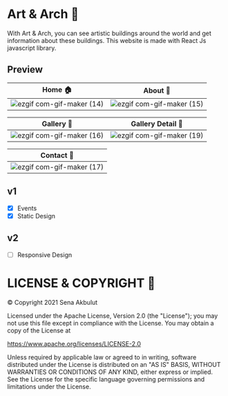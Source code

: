 # Art & Arch 📸

With Art & Arch, you can see artistic buildings around the world and get information about these buildings. 
This website is made with React Js javascript library.

## Preview

| Home 🏠 | About 📝 |
| ------------- | ------------- |
| ![ezgif com-gif-maker (14)](https://user-images.githubusercontent.com/34038741/110805292-ff4c6e80-8291-11eb-9afb-59e2ed09a418.gif)  | ![ezgif com-gif-maker (15)](https://user-images.githubusercontent.com/34038741/110805307-03788c00-8292-11eb-950b-0fb8849675f2.gif)  |


| Gallery 🌆 | Gallery Detail 🌉 |
| ------------- | ------------- |
| ![ezgif com-gif-maker (16)](https://user-images.githubusercontent.com/34038741/110805360-0f644e00-8292-11eb-8576-0e6f876a0dd0.gif)  | ![ezgif com-gif-maker (19)](https://user-images.githubusercontent.com/34038741/110805379-13906b80-8292-11eb-8507-0c88bfc46fde.gif)  |


| Contact 📲 |
| ------------- | 
| ![ezgif com-gif-maker (17)](https://user-images.githubusercontent.com/34038741/110805495-2f940d00-8292-11eb-891f-4a4f0e96d1c1.gif)  | 

## v1

- [x] Events
- [x] Static Design

## v2

- [ ] Responsive Design

# LICENSE & COPYRIGHT 📃

© Copyright 2021 Sena Akbulut

Licensed under the Apache License, Version 2.0 (the "License");
you may not use this file except in compliance with the License.
You may obtain a copy of the License at

   https://www.apache.org/licenses/LICENSE-2.0

Unless required by applicable law or agreed to in writing, software
distributed under the License is distributed on an "AS IS" BASIS,
WITHOUT WARRANTIES OR CONDITIONS OF ANY KIND, either express or implied.
See the License for the specific language governing permissions and
limitations under the License.










